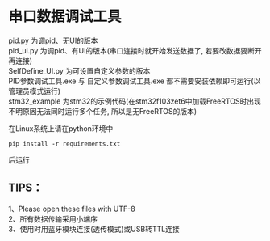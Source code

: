 # 串口数据调试工具
  
pid.py 为调pid、无UI的版本  
pid_ui.py 为调pid、有UI的版本(串口连接时就开始发送数据了, 若要改数据要断开再连接)  
SelfDefine_UI.py 为可设置自定义参数的版本  
PID参数调试工具.exe 与 自定义参数调试工具.exe 都不需要安装依赖即可运行(以管理员模式运行)  
stm32_example 为stm32的示例代码(在stm32f103zet6中加载FreeRTOS时出现不明原因无法同时运行多个任务, 所以是无FreeRTOS的版本)
  
在Linux系统上请在python环境中  
```shell
pip install -r requirements.txt
```
后运行  

## TIPS：  
1、Please open these files with UTF-8  
2、所有数据传输采用小端序  
3、使用时用蓝牙模块连接(透传模式)或USB转TTL连接  